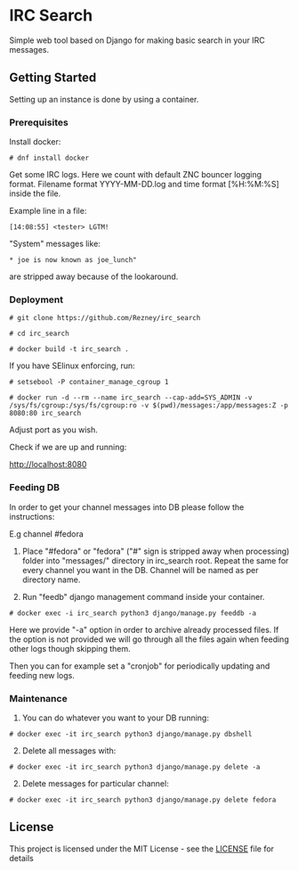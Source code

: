 # IRC Search

Simple web tool based on Django for making basic search in your IRC messages.

## Getting Started

Setting up an instance is done by using a container.

### Prerequisites

Install docker:

```
# dnf install docker
```
Get some IRC logs. Here we count with default ZNC bouncer logging format. Filename format YYYY-MM-DD.log and time format [%H:%M:%S] inside the file.

Example line in a file:

```
[14:08:55] <tester> LGTM!
```

"System" messages like:
```
* joe is now known as joe_lunch"
```
are stripped away because of the lookaround.

### Deployment

```
# git clone https://github.com/Rezney/irc_search
```

```
# cd irc_search
```

```
# docker build -t irc_search .
```

If you have SElinux enforcing, run:

```
# setsebool -P container_manage_cgroup 1
```

```
# docker run -d --rm --name irc_search --cap-add=SYS_ADMIN -v /sys/fs/cgroup:/sys/fs/cgroup:ro -v $(pwd)/messages:/app/messages:Z -p 8080:80 irc_search
```

Adjust port as you wish.

Check if we are up and running:

[http://localhost:8080](http://localhost:8080)


### Feeding DB

In order to get your channel messages into DB please follow the instructions:

E.g channel #fedora

1. Place "#fedora" or "fedora" ("#" sign is stripped away when processing) folder into "messages/" directory in irc_search root.
   Repeat the same for every channel you want in the DB. Channel will be named as per directory name.

2. Run "feedb" django management command inside your container.       

```
# docker exec -i irc_search python3 django/manage.py feeddb -a
```

Here we provide "-a" option in order to archive already processed files. If the option is not provided we will go through all the files again when feeding other logs though skipping them.

Then you can for example set a "cronjob" for periodically updating and feeding new logs.

### Maintenance

1. You can do whatever you want to your DB running:

```
# docker exec -it irc_search python3 django/manage.py dbshell
```

2. Delete all messages with:

```
# docker exec -it irc_search python3 django/manage.py delete -a
```

2. Delete messages for particular channel:

```
# docker exec -it irc_search python3 django/manage.py delete fedora
```

## License

This project is licensed under the MIT License - see the [LICENSE](LICENSE) file for details
